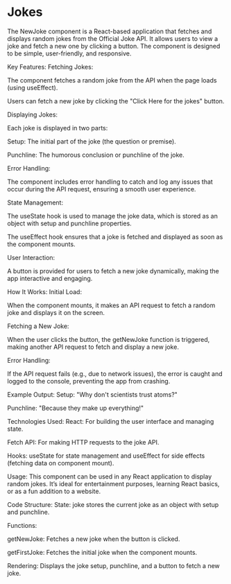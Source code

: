 # Jokes
The NewJoke component is a React-based application that fetches and displays random jokes from the Official Joke API. It allows users to view a joke and fetch a new one by clicking a button. The component is designed to be simple, user-friendly, and responsive.

Key Features:
Fetching Jokes:

The component fetches a random joke from the API when the page loads (using useEffect).

Users can fetch a new joke by clicking the "Click Here for the jokes" button.

Displaying Jokes:

Each joke is displayed in two parts:

Setup: The initial part of the joke (the question or premise).

Punchline: The humorous conclusion or punchline of the joke.

Error Handling:

The component includes error handling to catch and log any issues that occur during the API request, ensuring a smooth user experience.

State Management:

The useState hook is used to manage the joke data, which is stored as an object with setup and punchline properties.

The useEffect hook ensures that a joke is fetched and displayed as soon as the component mounts.

User Interaction:

A button is provided for users to fetch a new joke dynamically, making the app interactive and engaging.

How It Works:
Initial Load:

When the component mounts, it makes an API request to fetch a random joke and displays it on the screen.

Fetching a New Joke:

When the user clicks the button, the getNewJoke function is triggered, making another API request to fetch and display a new joke.

Error Handling:

If the API request fails (e.g., due to network issues), the error is caught and logged to the console, preventing the app from crashing.

Example Output:
Setup: "Why don't scientists trust atoms?"

Punchline: "Because they make up everything!"

Technologies Used:
React: For building the user interface and managing state.

Fetch API: For making HTTP requests to the joke API.

Hooks: useState for state management and useEffect for side effects (fetching data on component mount).

Usage:
This component can be used in any React application to display random jokes. It’s ideal for entertainment purposes, learning React basics, or as a fun addition to a website.

Code Structure:
State: joke stores the current joke as an object with setup and punchline.

Functions:

getNewJoke: Fetches a new joke when the button is clicked.

getFirstJoke: Fetches the initial joke when the component mounts.

Rendering: Displays the joke setup, punchline, and a button to fetch a new joke.

